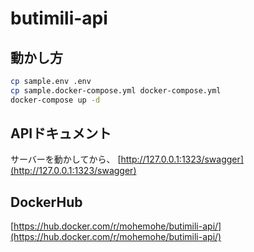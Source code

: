 # butimili-api

## 動かし方

```sh
cp sample.env .env
cp sample.docker-compose.yml docker-compose.yml
docker-compose up -d
```

## APIドキュメント

サーバーを動かしてから、 [http://127.0.0.1:1323/swagger](http://127.0.0.1:1323/swagger)

## DockerHub

[https://hub.docker.com/r/mohemohe/butimili-api/](https://hub.docker.com/r/mohemohe/butimili-api/)